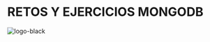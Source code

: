 # RETOS Y EJERCICIOS MONGODB
![logo-black](https://user-images.githubusercontent.com/71915068/100272045-16a05f80-2f20-11eb-98e8-76f3e0e35966.png)
